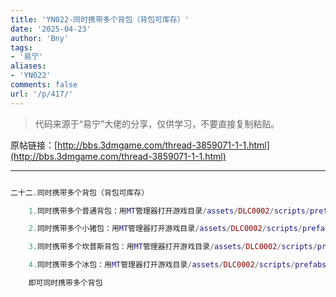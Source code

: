 ```yaml
---
title: 'YN022-同时携带多个背包（背包可库存）'
date: '2025-04-23'
author: 'Bny'
tags:
- '易宁'
aliases:
- 'YN022'
comments: false
url: '/p/417/'
---
```


> 代码来源于“易宁”大佬的分享，仅供学习，不要直接复制粘贴。

原帖链接：[http://bbs.3dmgame.com/thread-3859071-1-1.html](http://bbs.3dmgame.com/thread-3859071-1-1.html)

---

```lua  

二十二.同时携带多个背包（背包可库存）

	1.同时携带多个普通背包：用MT管理器打开游戏目录/assets/DLC0002/scripts/prefabs/backpack.lua文件，将inst.components.inventoryitem.cangoincontainer = false替换为inst.components.inventoryitem.cangoincontainer = true

	2.同时携带多个小猪包：用MT管理器打开游戏目录/assets/DLC0002/scripts/prefabs/piggyback.lua文件，将inst.components.inventoryitem.cangoincontainer = false替换为inst.components.inventoryitem.cangoincontainer = true

	3.同时携带多个坎普斯背包：用MT管理器打开游戏目录/assets/DLC0002/scripts/prefabs/krampus_sack.lua文件，将inst.components.inventoryitem.cangoincontainer = false替换为inst.components.inventoryitem.cangoincontainer = true

	4.同时携带多个冰包：用MT管理器打开游戏目录/assets/DLC0002/scripts/prefabs/icepack.lua文件，将inst.components.inventoryitem.cangoincontainer = false替换为inst.components.inventoryitem.cangoincontainer = true

	即可同时携带多个背包

```  

